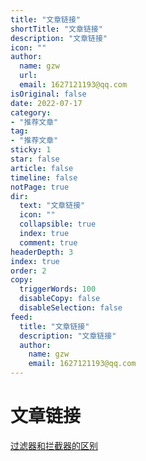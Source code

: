 ```yaml
---
title: "文章链接"
shortTitle: "文章链接"
description: "文章链接"
icon: ""
author: 
  name: gzw
  url: 
  email: 1627121193@qq.com
isOriginal: false
date: 2022-07-17
category: 
- "推荐文章"
tag:
- "推荐文章"
sticky: 1
star: false
article: false
timeline: false
notPage: true
dir:
  text: "文章链接"
  icon: ""
  collapsible: true
  index: true
  comment: true
headerDepth: 3
index: true
order: 2
copy:
  triggerWords: 100
  disableCopy: false
  disableSelection: false
feed:
  title: "文章链接"
  description: "文章链接"
  author:
    name: gzw
    email: 1627121193@qq.com
---
```



# 文章链接

[过滤器和拦截器的区别](https://blog.csdn.net/weixin_44830949/article/details/127493342)





